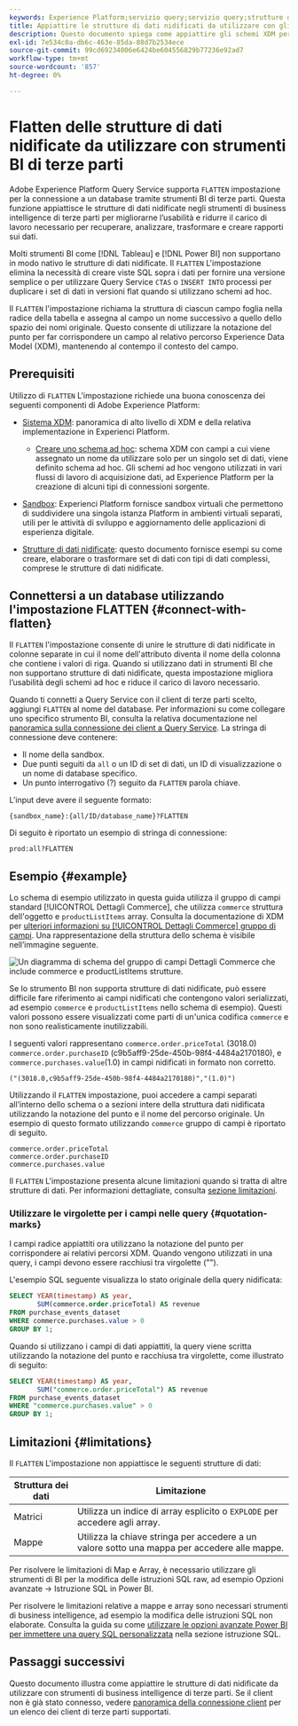 ```yaml
---
keywords: Experience Platform;servizio query;servizio query;strutture dati nidificate;dati nidificati;appiattire;appiattire dati nidificati;
title: Appiattire le strutture di dati nidificati da utilizzare con gli strumenti di business intelligence
description: Questo documento spiega come appiattire gli schemi XDM per tutte le tabelle e le viste durante una sessione quando si utilizzano strumenti BI di terze parti con Query Service.
exl-id: 7e534c0a-db6c-463e-85da-88d7b2534ece
source-git-commit: 99cd69234006e6424be604556829b77236e92ad7
workflow-type: tm+mt
source-wordcount: '857'
ht-degree: 0%

---
```


# Flatten delle strutture di dati nidificate da utilizzare con strumenti BI di terze parti

Adobe Experience Platform Query Service supporta `FLATTEN` impostazione per la connessione a un database tramite strumenti BI di terze parti. Questa funzione appiattisce le strutture di dati nidificate negli strumenti di business intelligence di terze parti per migliorarne l’usabilità e ridurre il carico di lavoro necessario per recuperare, analizzare, trasformare e creare rapporti sui dati.

Molti strumenti BI come [!DNL Tableau] e [!DNL Power BI] non supportano in modo nativo le strutture di dati nidificate. Il `FLATTEN` L&#39;impostazione elimina la necessità di creare viste SQL sopra i dati per fornire una versione semplice o per utilizzare Query Service `CTAS` o `INSERT INTO` processi per duplicare i set di dati in versioni flat quando si utilizzano schemi ad hoc.

Il `FLATTEN` l&#39;impostazione richiama la struttura di ciascun campo foglia nella radice della tabella e assegna al campo un nome successivo a quello dello spazio dei nomi originale. Questo consente di utilizzare la notazione del punto per far corrispondere un campo al relativo percorso Experience Data Model (XDM), mantenendo al contempo il contesto del campo.

## Prerequisiti

Utilizzo di `FLATTEN` L&#39;impostazione richiede una buona conoscenza dei seguenti componenti di Adobe Experience Platform:

* [Sistema XDM](../../xdm/home.md): panoramica di alto livello di XDM e della relativa implementazione in Experienci Platform.

   * [Creare uno schema ad hoc](../../xdm/tutorials/ad-hoc.md): schema XDM con campi a cui viene assegnato un nome da utilizzare solo per un singolo set di dati, viene definito schema ad hoc. Gli schemi ad hoc vengono utilizzati in vari flussi di lavoro di acquisizione dati, ad Experience Platform per la creazione di alcuni tipi di connessioni sorgente.

* [Sandbox](../../sandboxes/home.md): Experienci Platform fornisce sandbox virtuali che permettono di suddividere una singola istanza Platform in ambienti virtuali separati, utili per le attività di sviluppo e aggiornamento delle applicazioni di esperienza digitale.

* [Strutture di dati nidificate](./nested-data-structures.md): questo documento fornisce esempi su come creare, elaborare o trasformare set di dati con tipi di dati complessi, comprese le strutture di dati nidificate.

## Connettersi a un database utilizzando l&#39;impostazione FLATTEN {#connect-with-flatten}

Il `FLATTEN` l&#39;impostazione consente di unire le strutture di dati nidificate in colonne separate in cui il nome dell&#39;attributo diventa il nome della colonna che contiene i valori di riga. Quando si utilizzano dati in strumenti BI che non supportano strutture di dati nidificate, questa impostazione migliora l’usabilità degli schemi ad hoc e riduce il carico di lavoro necessario.

Quando ti connetti a Query Service con il client di terze parti scelto, aggiungi `FLATTEN` al nome del database. Per informazioni su come collegare uno specifico strumento BI, consulta la relativa documentazione nel [panoramica sulla connessione dei client a Query Service](../clients/overview.md). La stringa di connessione deve contenere:

* Il nome della sandbox.
* Due punti seguiti da `all` o un ID di set di dati, un ID di visualizzazione o un nome di database specifico.
* Un punto interrogativo (?) seguito da `FLATTEN` parola chiave.

L’input deve avere il seguente formato:

```terminal
{sandbox_name}:{all/ID/database_name}?FLATTEN
```

Di seguito è riportato un esempio di stringa di connessione:

```terminal
prod:all?FLATTEN
```

## Esempio {#example}

Lo schema di esempio utilizzato in questa guida utilizza il gruppo di campi standard [!UICONTROL Dettagli Commerce], che utilizza `commerce` struttura dell&#39;oggetto e `productListItems` array. Consulta la documentazione di XDM per [ulteriori informazioni su [!UICONTROL Dettagli Commerce] gruppo di campi](../../xdm/field-groups/event/commerce-details.md). Una rappresentazione della struttura dello schema è visibile nell’immagine seguente.

![Un diagramma di schema del gruppo di campi Dettagli Commerce che include `commerce` e `productListItems` strutture.](../images/essential-concepts/commerce-details.png)

Se lo strumento BI non supporta strutture di dati nidificate, può essere difficile fare riferimento ai campi nidificati che contengono valori serializzati, ad esempio `commerce` e `productListItems` nello schema di esempio). Questi valori possono essere visualizzati come parti di un&#39;unica codifica `commerce` e non sono realisticamente inutilizzabili.

I seguenti valori rappresentano `commerce.order.priceTotal` (3018.0) `commerce.order.purchaseID` (c9b5aff9-25de-450b-98f4-4484a2170180), e `commerce.purchases.value`(1.0) in campi nidificati in formato non corretto.

```terminal
("(3018.0,c9b5aff9-25de-450b-98f4-4484a2170180)","(1.0)")
```

Utilizzando il `FLATTEN` impostazione, puoi accedere a campi separati all’interno dello schema o a sezioni intere della struttura dati nidificata utilizzando la notazione del punto e il nome del percorso originale. Un esempio di questo formato utilizzando `commerce` gruppo di campi è riportato di seguito.

```terminal
commerce.order.priceTotal
commerce.order.purchaseID
commerce.purchases.value
```

Il `FLATTEN` L&#39;impostazione presenta alcune limitazioni quando si tratta di altre strutture di dati. Per informazioni dettagliate, consulta [sezione limitazioni](#limitations).

### Utilizzare le virgolette per i campi nelle query {#quotation-marks}

I campi radice appiattiti ora utilizzano la notazione del punto per corrispondere ai relativi percorsi XDM. Quando vengono utilizzati in una query, i campi devono essere racchiusi tra virgolette (&quot;&quot;).

L&#39;esempio SQL seguente visualizza lo stato originale della query nidificata:

```sql
SELECT YEAR(timestamp) AS year,
       SUM(commerce.order.priceTotal) AS revenue
FROM purchase_events_dataset
WHERE commerce.purchases.value > 0
GROUP BY 1;
```

Quando si utilizzano i campi di dati appiattiti, la query viene scritta utilizzando la notazione del punto e racchiusa tra virgolette, come illustrato di seguito:

```sql
SELECT YEAR(timestamp) AS year,
       SUM("commerce.order.priceTotal") AS revenue
FROM purchase_events_dataset
WHERE "commerce.purchases.value" > 0
GROUP BY 1;
```

## Limitazioni {#limitations}

Il `FLATTEN` L&#39;impostazione non appiattisce le seguenti strutture di dati:

| Struttura dei dati | Limitazione |
|---|---|
| Matrici | Utilizza un indice di array esplicito o `EXPLODE` per accedere agli array. |
| Mappe | Utilizza la chiave stringa per accedere a un valore sotto una mappa per accedere alle mappe. |

Per risolvere le limitazioni di Map e Array, è necessario utilizzare gli strumenti di BI per la modifica delle istruzioni SQL raw, ad esempio Opzioni avanzate -> Istruzione SQL in Power BI.

Per risolvere le limitazioni relative a mappe e array sono necessari strumenti di business intelligence, ad esempio la modifica delle istruzioni SQL non elaborate. Consulta la guida su come [utilizzare le opzioni avanzate Power BI per immettere una query SQL personalizzata](../clients/power-bi.md#import-tables-using-custom-sql) nella sezione istruzione SQL.

## Passaggi successivi

Questo documento illustra come appiattire le strutture di dati nidificate da utilizzare con strumenti di business intelligence di terze parti. Se il client non è già stato connesso, vedere [panoramica della connessione client](../clients/overview.md) per un elenco dei client di terze parti supportati.
